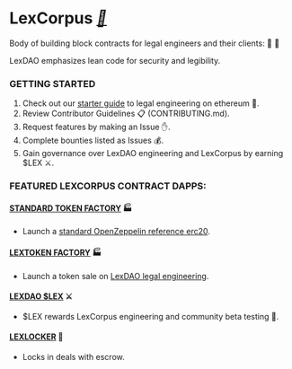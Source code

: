 # LexCorpus *[📕](https://medium.com/lexdaoism/enter-lexdao-corpus-contracts-df01d8518019)*
Body of building block contracts for legal engineers and their clients: 🤖 📜

LexDAO emphasizes lean code for security and legibility. 

### GETTING STARTED

1. Check out our [starter guide]() to legal engineering on ethereum 🔧. 
2. Review Contributor Guidelines 📋 (CONTRIBUTING.md).
3. Request features by making an Issue ✋.
4. Complete bounties listed as Issues 💰.
5. Gain governance over LexDAO engineering and LexCorpus by earning $LEX ⚔️.

### FEATURED LEXCORPUS CONTRACT DAPPS:
#### [STANDARD TOKEN FACTORY](https://lexdao.github.io/OZToken/) 🏭
 * Launch a [standard OpenZeppelin reference erc20](https://github.com/OpenZeppelin/openzeppelin-contracts/blob/master/contracts/presets/ERC20PresetMinterPauser.sol).
#### [LEXTOKEN FACTORY](https://lexdao.github.io/LexTokenize/) 🏭
 * Launch a token sale on [LexDAO legal engineering](https://lexdao.substack.com/p/launch-on-lextoken).
#### [LEXDAO $LEX](https://lexdao.github.io/LEX/) ⚔️
 * $LEX rewards LexCorpus engineering and community beta testing 💸.
#### [LEXLOCKER](https://lexdao.github.io/LXL/) 🔐
 * Locks in deals with escrow.
